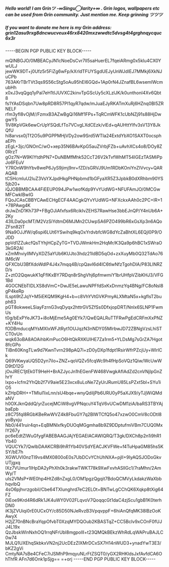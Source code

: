 ##### Hello world! I am Grinツ -∞Singu◯larity+∞ . Grin logos, wallpapers etc can be used from Grin community. Just mention me. Keep grinning ツツツ 
##### If you want to donate me here is my Grin address: grin12asu9rxg8dncwucveux46rx8420mxzwwdtc5dvsg4t4grghnqycquc6x3r

-----BEGIN PGP PUBLIC KEY BLOCK-----

mQINBGJO/0MBEACyJN1cNoeDsCvr7lI5saHuerEL7fqeiARmg0x5klu4CX0YwULJ
jewWK9DT+j0Ufz5r5FiZg6wFp/kXrldTFUYSgdUEJyUnWJdIEJ7MMkj6XkNJuCPb
763AKrTBrTVt3qs9S56cStg5oAu95hEI6GQd+1Ap0rN4JZnafBL6wsemIWcmubHh
x0xJ3vqQgq1yPal7eH1tIJUVXC2kinvTpGScUy5cXLzlJK/k0unthonI4Xv6Qbt8
fs1YAsDSqbn7Uw8pRD8R57PI1qyR7qdw/mJuaEJyRKATmXuRj6HZnq0BI5ZRNELF
rfm3yfI8vOjM//FzmxB3AZwBgQi16Mf1FPs+TqRCmWFK1cUbNZj91s88HjDwgwY5
1lV8KpVGk6ewCrUpYSQdLfTo7VCvgLXdCEzk/vlEd+qAUHttYIfv3sV13Y8JkQfU
hi8arvsx0jTf2O5u9PGPPMHjVDy2ow9Srd5WTIa24ExtdYbXO1SAXT0ocsphaEPh
zEgL+3jc/GNOnC/wO+xep35N6BAvKpG5auZVrbjFZb+uAvhXCs4o8/DOy8Z0RrzT
gOz7N+W9KIYtdhPN7+DuNBMfMhk52CcT26V2kTvfWhMT54IGEzTASMiPpJo6FEuV
Y7ROnW9hYbv8weP6JyS9jimj9nr+fZD/sGRVJ9Um1RDbKOniYnZIVvcy+QARAQAB
tC5HcmluU2luZ3VsYXJpdHkgPHNpbmd1bGFyaXR5Z3JpbkB0dXRhbm90YS5jb20+
iQJOBBMBCAA4FiEEUP094JPw1wofKdp9YvYUdWG+NFUFAmJO/0MCGwMFCwkIBwIG
FQoJCAsCBBYCAwECHgECF4AACgkQYvYUdWG+NFXckxAAh0c2PC+IR+1+78PAwg4K
drJwZnD1Kh73P+FBgOJiAfxfsx6RcikIvZEHS7RawHse3bbEJnQP/Y4nUb6A+2Ky
43ILDa0pcMT/M2VzSiYdtmD6MJMn2CUwpSA6PZO499bR6xGsXp3n6AQoZFsn82lT
9Na9OJJfW/q6spi6LUt6YSwihq9kqOxYrdvbfcWG8dYcZaBhtXL6EQjl0P9/OJDD
ppVd1ZZukcfQsTYhjHCpZyTG+TVDJWmkHm2HqMr/K3Qa9p6hBC1xSWraO3kGR2AI
xZmMhviyllMVyXDZ5aYUb6KUJto3hdz21IdBD5qOd+zxXuyMb0Q32TdAo76IM6cW
QFXCbU3BfXdoWdlP4J4x7mqq4B/cpQavI6d4IC6tlwNfzTgohDIA/P83LINRZD/s
Z+ztO2QqwukK1qFfIKxBY7RDqn8rShgVhj6pfmwmiY1brUHfpVZibKHJ3/VFG1Bd
4GOCNEbTIDLXS8dVmC+DwJE5eLawuNPFfdSxKxDnmzYq4BNg/FC8oNsI8gP4keRp
ILspti9tZJqY+M5iEKQM9KgH4+b+c8VhYVtGVKPmyALXMtaN5x+kgflsT2buph63
pGT8okweeLSiayFzrnG3vqDyqx2httrGV5ZfSs0DfxjopDRT/Nnlx6SLNP1FwmUs
t0g/bExPYeJK73+i8oMjEme5Ag0EYk7/QwEQALRuTTFRwPgEdCRFmXxPNZ+KY4Hu
fODBmducqMYsMXIxWFJtRyt1OUJqzN3nNDY05MIrbwJD72ZBNgVzsLhiSTCT0vUn
wqk63oBA8AOAihbKmPucO6HtQkRXKUIHE7Za1rm5+YLDsMg7sGrZA7Hgot8fcGPo
TiBn60KngTLw9d7KwnTvrn298pAQ7i+zD0yDXp1fdpt1RsirWfrPZcjUy+WlrlCk
Q69VKwyaUQ5D2yn7ilo+ZNZ+qoVQZv5fcqWc9h4fHpSoVQz1Qiw/WcUwWD9tD12G
jOvJREC1jtEk0T9HeH+BrAZJycJn1hEGenFW468VwgkAfIAdZd2cnVNjIpGnZhrY
lxpo+Icfm2YhQb2f7V9aie5E23xcx8uLoNe7ZyUrJRumU85LsPZxt5bl+SYu1iO5
kZHpDRH++TMluI1ixLnn/sU4bqe+wnyQdiljPb6URU0yP5aXJX9/yTJjWiQMdaNV
h0OXJknQddQ/yrZucejMCiW8vgVPNqcuY4TqV6vUCwDM1ziA/baRS3TBYAjbaEpb
z8C75fql8RGbKBeRwWVZ4k8FbuGY7q2BlWTCfQ5o47xzwO0CmV8cODtI8yoByxju
Nb0/441ruir4qn+EqBMNlxfkyDUOqMGgmha8b9Z9DDptufmiVBm7CUQ0MxIY267y
pc6eEdtZlWuGfygFABEBAAGJAjYEGAEIACAWIQRQ/T3gk/DXCh8p2n1i9hR1Yb40
VQUCYk7/QwIbDAAKCRBi9hR1Yb40VSdYEACJKVFWe+f4TuHpaGM85hs5KSY/bE7h
XGWUVI0nzTI9vs4MX0800oE0s7UbDCvYChUhNXA+pjlI+9IyAQSJODoGkvUTjgxq
lXz7VUmur1IHpDA2yPhXh0k3rakwTWKT78k9XwFxvhASlIGc1/7raMhn/2AmWy/T
uIs2VMsP+WE0hp4HtZd8nZxgL0/OM1pgzQgqit7BdoQCMVyLkdakzWaXbbhqvlbQ
4sO6pjhvrzgobiI/Cbe64TXIunghrd7eC2ELOt+BNTwLgCChQK6Xqkp8tXig64FZ
0iEoe9Krd4R6dRk1JK4uWY0V02FLqvoV7QoqqcGt1daC4zjScu1gbB1K0terhDN0
iK3jZVUiqi0rE0UCxOY/c85D50NJeRvzB3VpqvppF+6hiAnQfqMK38lBzOoKAwyX
H2jZ70nBNcBraYqpOfvbT0XzqMYDQOub2KBASTqZ+CC5BcIv9xCOnF0fUJJ4L19x
QzJbskWlnNxhOQ1rrqNFrUbl8mgpollI+t23QMQkBEkzWhRdLqWAPruBAJLC0w74
MJLQ1UXEhqSkbkxVN2nj2UcDEzZIXMrDCxSX7H14nWUD3+ynadYwT3E3/bKZ2gVi
CmtyNA7sBe4CFeC7rJSMhP9mqyuNLrFtZSQT0/yGX2RHKldsJxfAvfdCA6OhThfR
AFn7d6Onk1pSjg==
=+orj
-----END PGP PUBLIC KEY BLOCK-----

